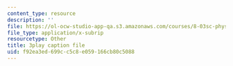 ```yaml
---
content_type: resource
description: ''
file: https://ol-ocw-studio-app-qa.s3.amazonaws.com/courses/8-03sc-physics-iii-vibrations-and-waves-fall-2016/f92ea3ed699cc5c8e059166cb80c5088_I0YACDaY-ww.srt
file_type: application/x-subrip
resourcetype: Other
title: 3play caption file
uid: f92ea3ed-699c-c5c8-e059-166cb80c5088
---
```

